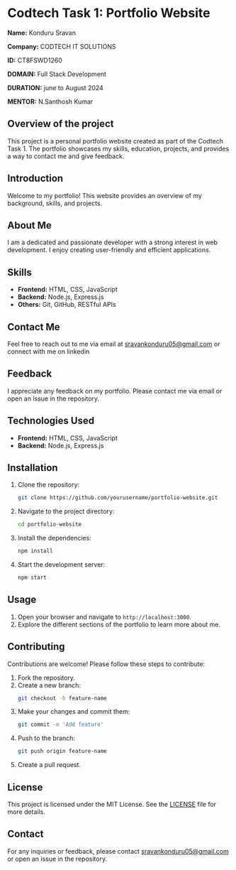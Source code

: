 # Codtech Task 1: Portfolio Website

**Name:** Konduru Sravan

**Company:** CODTECH IT SOLUTIONS

**ID:** CT8FSWD1260

**DOMAIN:** Full Stack Development

**DURATION:** june to August 2024

**MENTOR:** N.Santhosh Kumar

## **Overview of the project**
This project is a personal portfolio website created as part of the Codtech Task 1. The portfolio showcases my skills, education, projects, and provides a way to contact me and give feedback.

## **Introduction**
Welcome to my portfolio! This website provides an overview of my background, skills, and projects.

## **About Me**
I am a dedicated and passionate developer with a strong interest in web development. I enjoy creating user-friendly and efficient applications.

## **Skills**
- **Frontend:** HTML, CSS, JavaScript
- **Backend:** Node.js, Express.js
- **Others:** Git, GitHub, RESTful APIs

## **Contact Me**
Feel free to reach out to me via email at sravankonduru05@gmail.com or connect with me on linkedin

## **Feedback**
I appreciate any feedback on my portfolio. Please contact me via email or open an issue in the repository.

## **Technologies Used**
- **Frontend:** HTML, CSS, JavaScript
- **Backend:** Node.js, Express.js

## **Installation**
1. Clone the repository:
    ```bash
    git clone https://github.com/yourusername/portfolio-website.git
    ```
2. Navigate to the project directory:
    ```bash
    cd portfolio-website
    ```
3. Install the dependencies:
    ```bash
    npm install
    ```
4. Start the development server:
    ```bash
    npm start
    ```

## **Usage**
1. Open your browser and navigate to `http://localhost:3000`.
2. Explore the different sections of the portfolio to learn more about me.

## **Contributing**
Contributions are welcome! Please follow these steps to contribute:
1. Fork the repository.
2. Create a new branch:
    ```bash
    git checkout -b feature-name
    ```
3. Make your changes and commit them:
    ```bash
    git commit -m 'Add feature'
    ```
4. Push to the branch:
    ```bash
    git push origin feature-name
    ```
5. Create a pull request.

## **License**
This project is licensed under the MIT License. See the [LICENSE](LICENSE) file for more details.

## **Contact**
For any inquiries or feedback, please contact sravankonduru05@gmail.com or open an issue in the repository.
